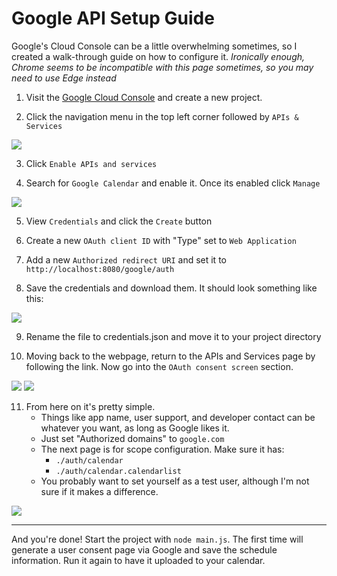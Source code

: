 # Google API Setup Guide

Google's Cloud Console can be a little overwhelming sometimes, so I created a walk-through guide on how to configure it. *Ironically enough, Chrome seems to be incompatible with this page sometimes, so you may need to use Edge instead*

1) Visit the [Google Cloud Console](https://console.cloud.google.com/home/) and create a new project.

2) Click the navigation menu in the top left corner followed by `APIs & Services`

![](https://github.com/yureiTxt/ThdhrCal/blob/master/docs/api_services.png?raw=true)

3) Click `Enable APIs and services` 

4) Search for `Google Calendar` and enable it. Once its enabled click `Manage`

![](https://github.com/yureiTxt/ThdhrCal/blob/master/docs/calendar_api.png?raw=true)

5) View `Credentials` and click the `Create` button

6) Create a new `OAuth client ID` with "Type" set to `Web Application`

7) Add a new `Authorized redirect URI` and set it to `http://localhost:8080/google/auth`

8) Save the credentials and download them. It should look something like this:

![](https://github.com/yureiTxt/ThdhrCal/blob/master/docs/web_client.png?raw=true)

9) Rename the file to credentials.json and move it to your project directory

10) Moving back to the webpage, return to the APIs and Services page by following the link. Now go into the `OAuth consent screen` section.

![](https://github.com/yureiTxt/ThdhrCal/blob/master/docs/navigate_back.png?raw=true)
![](https://github.com/yureiTxt/ThdhrCal/blob/master/docs/goto_consent_screen.png?raw=true)

11) From here on it's pretty simple.
    - Things like app name, user support, and developer contact can be whatever you want, as long as Google likes it. 
    - Just set "Authorized domains"  to `google.com`
    - The next page is for scope configuration. Make sure it has:
        - `./auth/calendar`
        - `./auth/calendar.calendarlist`
    - You probably want to set yourself as a test user, although I'm not sure if it makes a difference.

![](https://github.com/yureiTxt/ThdhrCal/blob/master/docs/scopes.png?raw=true)

---

And you're done! Start the project with `node main.js`. The first time will generate a user consent page via Google and save the schedule information. Run it again to have it uploaded to your calendar.